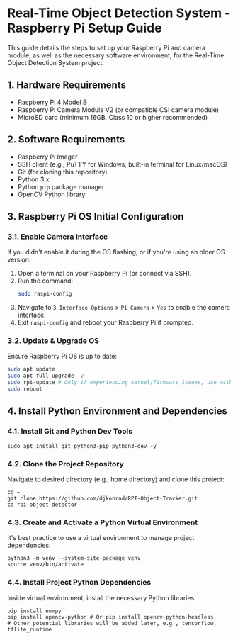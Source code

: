 # Real-Time Object Detection System - Raspberry Pi Setup Guide

This guide details the steps to set up your Raspberry Pi and camera module, as well as the necessary software environment, for the Real-Time Object Detection System project.

## 1. Hardware Requirements

* Raspberry Pi 4 Model B
* Raspberry Pi Camera Module V2 (or compatible CSI camera module)
* MicroSD card (minimum 16GB, Class 10 or higher recommended)

## 2. Software Requirements

* Raspberry Pi Imager
* SSH client (e.g., PuTTY for Windows, built-in terminal for Linux/macOS)
* Git (for cloning this repository)
* Python 3.x
* Python `pip` package manager
* OpenCV Python library

## 3. Raspberry Pi OS Initial Configuration

### 3.1. Enable Camera Interface

If you didn't enable it during the OS flashing, or if you're using an older OS version:

1.  Open a terminal on your Raspberry Pi (or connect via SSH).
2.  Run the command:
    ```bash
    sudo raspi-config
    ```
3.  Navigate to `3 Interface Options` > `P1 Camera` > `Yes` to enable the camera interface.
4.  Exit `raspi-config` and reboot your Raspberry Pi if prompted.

### 3.2. Update & Upgrade OS

Ensure Raspberry Pi OS is up to date:

```bash
sudo apt update
sudo apt full-upgrade -y
sudo rpi-update # Only if experiencing kernel/firmware issues, use with caution
sudo reboot
```

## 4. Install Python Environment and Dependencies

### 4.1. Install Git and Python Dev Tools

```
sudo apt install git python3-pip python3-dev -y
```

### 4.2. Clone the Project Repository

Navigate to desired directory (e.g., home directory) and clone this project:
```
cd ~
git clone https://github.com/djkonrad/RPI-Object-Tracker.git
cd rpi-object-detector
```

### 4.3. Create and Activate a Python Virtual Environment
It's best practice to use a virtual environment to manage project dependencies:

```
python3 -m venv --system-site-package venv
source venv/bin/activate
```

### 4.4. Install Project Python Dependencies
Inside virtual environment, install the necessary Python libraries.

```
pip install numpy
pip install opencv-python # Or pip install opencv-python-headless
# Other potential libraries will be added later, e.g., tensorflow, tflite_runtime
```



